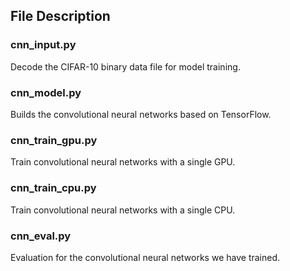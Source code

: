 ## File Description

### cnn\_input.py

Decode the CIFAR-10 binary data file for model training.

### cnn\_model.py

Builds the convolutional neural networks based on TensorFlow. 

### cnn\_train\_gpu.py

Train convolutional neural networks with a single GPU.

### cnn\_train\_cpu.py

Train convolutional neural networks with a single CPU.

### cnn\_eval.py

Evaluation for the convolutional neural networks we have trained.